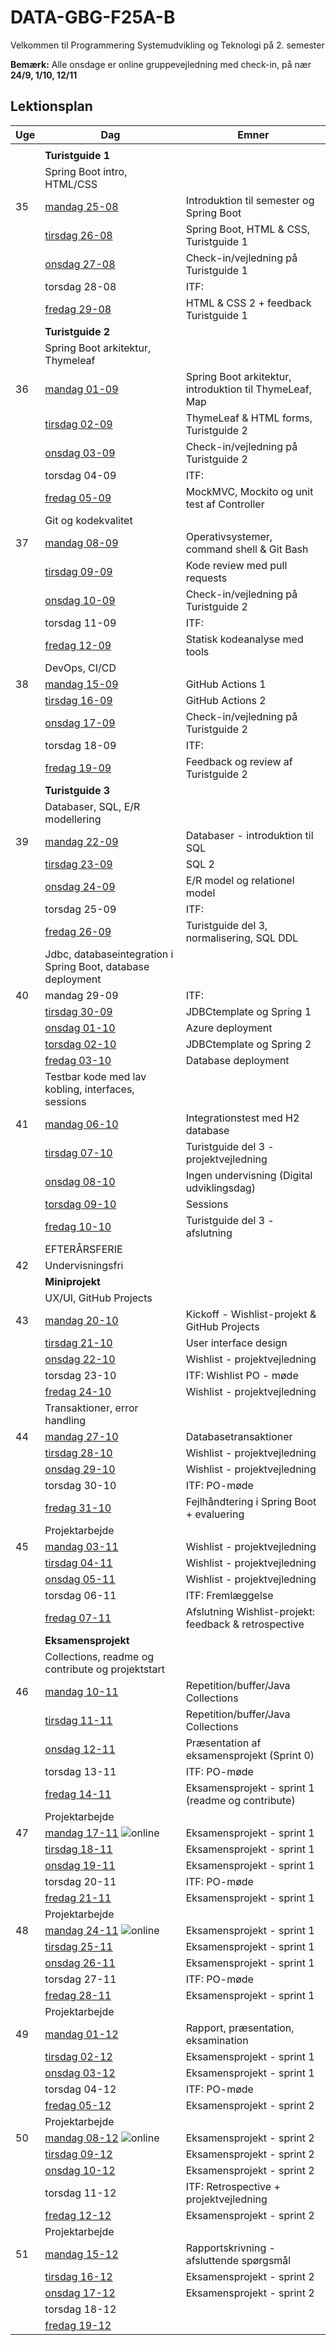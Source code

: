 # DATA-GBG-F25A-B
Velkommen til Programmering Systemudvikling og Teknologi på 2. semester

**Bemærk:** Alle onsdage er online gruppevejledning med check-in, på nær **24/9, 1/10, 12/11** 

## Lektionsplan

| Uge | Dag                                                          | Emner                                                   |
|-----|--------------------------------------------------------------|---------------------------------------------------------|
|     |                                                              |                                                         |
|     | **Turistguide 1**                                            |                                                         |
|     | Spring Boot intro, HTML/CSS                                  |                                                         |
| 35  | [mandag 25-08](Uge%2035/1.gang/readme.md)                    | Introduktion til semester og Spring Boot                |
|     | [tirsdag 26-08](Uge%2035/2.gang/readme.md)                   | Spring Boot, HTML & CSS, Turistguide 1                  |
|     | [onsdag 27-08](Uge%2035/3.gang/readme.md)                    | Check-in/vejledning på Turistguide 1                    |
|     | torsdag 28-08                                                | ITF:                                                    |
|     | [fredag 29-08](Uge%2035/4.gang/readme.md)                    | HTML & CSS 2 + feedback Turistguide 1                   |
|     | **Turistguide 2**                                            |                                                         |
|     | Spring Boot arkitektur, Thymeleaf                            |                                                         |
| 36  | [mandag 01-09](Uge%2036/1.gang/readme.md)                    | Spring Boot arkitektur, introduktion til ThymeLeaf, Map |
|     | [tirsdag 02-09](Uge%2036/2.gang/readme.md)                   | ThymeLeaf & HTML forms, Turistguide 2 |
|     | [onsdag 03-09](Uge%2036/3.gang/readme.md)                    | Check-in/vejledning på Turistguide 2                    |
|     | torsdag 04-09                                                | ITF:                                                    |
|     | [fredag 05-09](Uge%2036/4.gang/readme.md)                    | MockMVC, Mockito og unit test af Controller             |
|     | Git og kodekvalitet                                          |                                                         |
| 37  | [mandag 08-09](Uge%2037/1.gang/readme.md)                    | Operativsystemer, command shell & Git Bash              |
|     | [tirsdag 09-09](Uge%2037/2.gang/readme.md)                   | Kode review med pull requests                           |
|     | [onsdag 10-09](Uge%2037/3.gang/readme.md)                    | Check-in/vejledning på Turistguide 2                    |
|     | torsdag 11-09                                                | ITF:                                                    |
|     | [fredag 12-09](Uge%2037/4.gang/readme.md)                    | Statisk kodeanalyse med tools                           |
|     | DevOps, CI/CD                                                |                                                         |
| 38  | [mandag 15-09](Uge%2038/1.gang/readme.md)                    | GitHub Actions 1                                        |
|     | [tirsdag 16-09](Uge%2038/2.gang/readme.md)                   | GitHub Actions 2                                        |
|     | [onsdag 17-09](Uge%2038/3.gang/readme.md)                    | Check-in/vejledning på Turistguide 2                    |
|     | torsdag 18-09                                                | ITF:                                                    |
|     | [fredag 19-09](Uge%2038/4.gang/readme.md)                    | Feedback og review af Turistguide 2                     |
|     | **Turistguide 3**                                            |                                                         |
|     | Databaser, SQL, E/R modellering                              |                                                         |
| 39  | [mandag 22-09](Uge%2039/1.gang/readme.md)                    | Databaser - introduktion til SQL                        |
|     | [tirsdag 23-09](Uge%2039/2.gang/readme.md)                   | SQL 2                                                   |
|     | [onsdag 24-09](Uge%2039/3.gang/readme.md)                    | E/R model og relationel model                           |
|     | torsdag 25-09                                                | ITF:                                                    |
|     | [fredag 26-09](Uge%2039/4.gang/readme.md)                    | Turistguide del 3, normalisering, SQL DDL               |
|     | Jdbc, databaseintegration i Spring Boot, database deployment |                                                         |
| 40  | mandag 29-09                                                 | ITF:                                                    |
|     | [tirsdag 30-09](Uge%2040/1.gang/readme.md)                   | JDBCtemplate og Spring 1                                |
|     | [onsdag 01-10](Uge%2040/2.gang/readme.md)                    | Azure deployment                                        |
|     | [torsdag 02-10](Uge%2040/3.gang/readme.md)                   | JDBCtemplate og Spring 2                                |
|     | [fredag 03-10](Uge%2040/4.gang/readme.md)                    | Database deployment                                     |
|     | Testbar kode med lav kobling, interfaces, sessions           |                                                         |
| 41  | [mandag 06-10](Uge%2041/1.gang/readme.md)                    | Integrationstest med H2 database                        |
|     | [tirsdag 07-10](Uge%2041/2.gang/readme.md)                   | Turistguide del 3 - projektvejledning                   |
|     | [onsdag 08-10](Uge%2041/3.gang/readme.md)                    | Ingen undervisning (Digital udviklingsdag)              |
|     | [torsdag 09-10](Uge%2041/4.gang/readme.md)                   | Sessions                                                |
|     | [fredag 10-10](Uge%2041/5.gang/readme.md)                    | Turistguide del 3 - afslutning                          |
|     | EFTERÅRSFERIE                                                |                                                         |
| 42  | Undervisningsfri                                             |                                                         |
|     | **Miniprojekt**                                              |                                                     |
|     | UX/UI, GitHub Projects                                       |                                                         |
| 43  | [mandag 20-10](Uge%2043/1.gang/readme.md)                    | Kickoff - Wishlist-projekt & GitHub Projects            |
|     | [tirsdag 21-10](Uge%2043/2.gang/readme.md)                   | User interface design                                   |
|     | [onsdag 22-10](Uge%2043/3.gang/readme.md)                    | Wishlist - projektvejledning                            |
|     | torsdag 23-10                                                | ITF: Wishlist PO - møde                                 |
|     | [fredag 24-10](Uge%2043/4.gang/readme.md)                    | Wishlist - projektvejledning                            |
|     | Transaktioner, error handling                                |                                                         |
| 44  | [mandag 27-10](Uge%2044/1.gang/readme.md)                    | Databasetransaktioner                                   |
|     | [tirsdag 28-10](Uge%2044/2.gang/readme.md)                   | Wishlist - projektvejledning                            |
|     | [onsdag 29-10](Uge%2044/3.gang/readme.md)                    | Wishlist - projektvejledning                            |
|     | torsdag 30-10                                                | ITF: PO-møde                                            |
|     | [fredag 31-10](Uge%2044/4.gang/readme.md)                    | Fejlhåndtering i Spring Boot + evaluering               |
|     | Projektarbejde                                               |                                                         |
| 45  | [mandag 03-11](Uge%2045/1.gang/readme.md)                    | Wishlist - projektvejledning                            |
|     | [tirsdag 04-11](Uge%2045/2.gang/readme.md)                   | Wishlist - projektvejledning                            |
|     | [onsdag 05-11](Uge%2045/3.gang/readme.md)                    | Wishlist - projektvejledning                            |
|     | torsdag 06-11                                                | ITF: Fremlæggelse                                      |
|     | [fredag 07-11](Uge%2045/4.gang/readme.md)                    | Afslutning Wishlist-projekt: feedback & retrospective                             |
|     | **Eksamensprojekt**                                          |                                                         |
|     | Collections, readme og contribute og projektstart            |                                                         |
| 46  | [mandag 10-11](Uge%2046/1.gang/readme.md)                    | Repetition/buffer/Java Collections                      |
|     | [tirsdag 11-11](Uge%2046/2.gang/readme.md)                   | Repetition/buffer/Java Collections                      |
|     | [onsdag 12-11](Uge%2046/3.gang/readme.md)                    | Præsentation af eksamensprojekt (Sprint 0)              |
|     | torsdag 13-11                                                | ITF: PO-møde                                            |
|     | [fredag 14-11](Uge%2046/4.gang/readme.md)                    | Eksamensprojekt - sprint 1 (readme og contribute)       |
|     | Projektarbejde                                               |                                                         |
| 47  | [mandag 17-11](Uge%2047/1.gang/readme.md) ![online](https://img.shields.io/badge/online-red)                | Eksamensprojekt - sprint 1                              |
|     | [tirsdag 18-11](Uge%2047/2.gang/readme.md)                   | Eksamensprojekt - sprint 1                              |
|     | [onsdag 19-11](Uge%2047/3.gang/readme.md)                    | Eksamensprojekt - sprint 1                              |
|     | torsdag 20-11                                                | ITF: PO-møde                                            |
|     | [fredag 21-11](Uge%2047/4.gang/readme.md)                    | Eksamensprojekt - sprint 1                              |
|     | Projektarbejde                                               |                                                         |
| 48  | [mandag 24-11](Uge%2048/1.gang/readme.md) ![online](https://img.shields.io/badge/online-red)                   | Eksamensprojekt - sprint 1                              |
|     | [tirsdag 25-11](Uge%2048/2.gang/readme.md)                   | Eksamensprojekt - sprint 1                              |
|     | [onsdag 26-11](Uge%2048/3.gang/readme.md)                    | Eksamensprojekt - sprint 1                              |
|     | torsdag 27-11                                                | ITF: PO-møde                                            |
|     | [fredag 28-11](Uge%2048/4.gang/readme.md)                    | Eksamensprojekt - sprint 1                              |
|     | Projektarbejde                                               |                                                         |
| 49  | [mandag 01-12](Uge%2049/1.gang/readme.md)                    | Rapport, præsentation, eksamination                     |
|     | [tirsdag 02-12](Uge%2049/2.gang/readme.md)                   | Eksamensprojekt - sprint 1                              |
|     | [onsdag 03-12](Uge%2049/3.gang/readme.md)                    | Eksamensprojekt - sprint 1                              |
|     | torsdag 04-12                                                | ITF: PO-møde                                            |
|     | [fredag 05-12](Uge%2049/4.gang/readme.md)                    | Eksamensprojekt - sprint 2                              |
|     | Projektarbejde                                               |                                                         |
| 50  | [mandag 08-12](Uge%2050/1.gang/readme.md) ![online](https://img.shields.io/badge/online-red)                   | Eksamensprojekt - sprint 2                              |
|     | [tirsdag 09-12](Uge%2050/2.gang/readme.md)                   | Eksamensprojekt - sprint 2                              |
|     | [onsdag 10-12](Uge%2050/3.gang/readme.md)                    | Eksamensprojekt - sprint 2                              |
|     | torsdag 11-12                                                | ITF: Retrospective + projektvejledning                                     |
|     | [fredag 12-12](Uge%2050/4.gang/readme.md)                    | Eksamensprojekt - sprint 2                              |
|     | Projektarbejde                                               |                                                         |
| 51  | [mandag 15-12](Uge%2051/1.gang/readme.md)                    | Rapportskrivning - afsluttende spørgsmål                |
|     | [tirsdag 16-12](Uge%2051/2.gang/readme.md)                   | Eksamensprojekt - sprint 2                              |
|     | [onsdag 17-12](Uge%2051/3.gang/readme.md)                    | Eksamensprojekt - sprint 2                              |
|     | torsdag 18-12                                                |                                                         |
|     | [fredag 19-12](Uge%2051/4.gang/readme.md)                    |                                                         |
